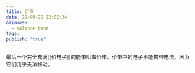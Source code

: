 ```yaml
---
title: 价带
date: 22-09-28 22:05:34
aliases:
  - valence band
tags: 
publish: "true"
---
```

最后一个完全充满[[价电子]]的能带叫做价带。价带中的电子不能携带电流，因为它们几乎无法移动。
